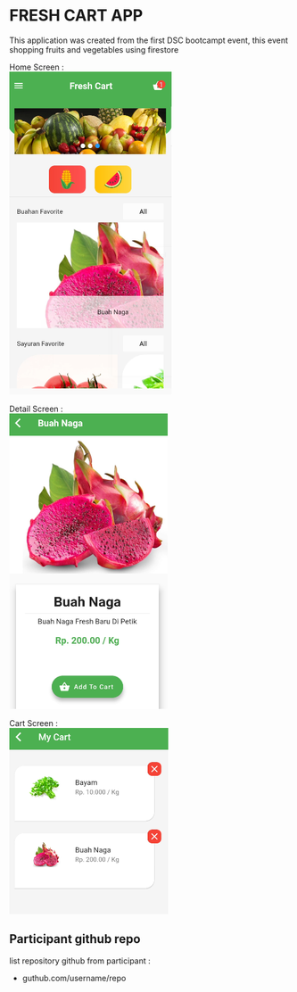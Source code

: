 # FRESH CART APP
This application was created from the first DSC bootcampt event, this event shopping fruits and vegetables using firestore

Home Screen : <br/>
<img src="screen/home.PNG"/>

Detail Screen : <br/>
<img src="screen/detail.PNG"/>

Cart Screen : <br/>
<img src="screen/cart.PNG"/>

## Participant github repo
list repository github from participant :
- guthub.com/username/repo

